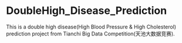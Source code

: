 # DoubleHigh_Disease_Prediction
This is a double high disease(High Blood Pressure &amp; High Cholesterol) prediction project from Tianchi Big Data Competition(天池大数据竞赛).
